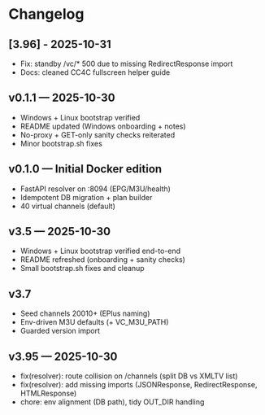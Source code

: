 # Changelog

## [3.96] - 2025-10-31
- Fix: standby /vc/* 500 due to missing RedirectResponse import
- Docs: cleaned CC4C fullscreen helper guide


## v0.1.1 — 2025-10-30
- Windows + Linux bootstrap verified
- README updated (Windows onboarding + notes)
- No-proxy + GET-only sanity checks reiterated
- Minor bootstrap.sh fixes

## v0.1.0 — Initial Docker edition
- FastAPI resolver on :8094 (EPG/M3U/health)
- Idempotent DB migration + plan builder
- 40 virtual channels (default)
## v3.5 — 2025-10-30
- Windows + Linux bootstrap verified end-to-end
- README refreshed (onboarding + sanity checks)
- Small bootstrap.sh fixes and cleanup

## v3.7
- Seed channels 20010+ (EPlus naming)
- Env-driven M3U defaults (+ VC_M3U_PATH)
- Guarded version import

## v3.95 — 2025-10-30
- fix(resolver): route collision on /channels (split DB vs XMLTV list)
- fix(resolver): add missing imports (JSONResponse, RedirectResponse, HTMLResponse)
- chore: env alignment (DB path), tidy OUT_DIR handling
